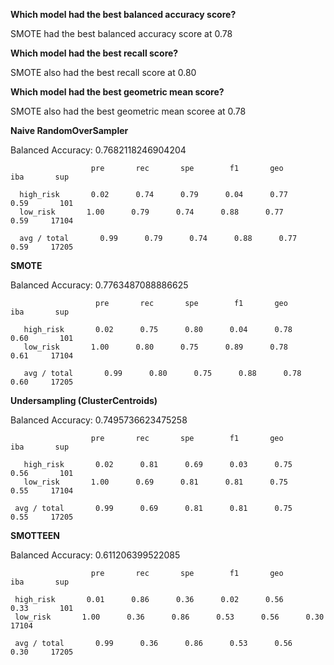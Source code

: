 **Which model had the best balanced accuracy score?**

SMOTE had the best balanced accuracy score at 0.78

**Which model had the best recall score?**

SMOTE also had the best recall score at 0.80

**Which model had the best geometric mean score?**

SMOTE also had the best geometric mean scoree at 0.78
  
  
  
**Naive RandomOverSampler**

Balanced Accuracy: 0.7682118246904204

                      pre       rec       spe        f1       geo       iba       sup

      high_risk       0.02      0.74      0.79      0.04      0.77      0.59       101
      low_risk       1.00      0.79      0.74      0.88      0.77      0.59     17104

      avg / total       0.99      0.79      0.74      0.88      0.77      0.59     17205

**SMOTE**

Balanced Accuracy: 0.7763487088886625

                       pre       rec       spe        f1       geo       iba       sup

       high_risk       0.02      0.75      0.80      0.04      0.78      0.60       101
       low_risk       1.00      0.80      0.75      0.89      0.78      0.61     17104
   
       avg / total       0.99      0.80      0.75      0.88      0.78      0.60     17205

**Undersampling (ClusterCentroids)**

Balanced Accuracy: 0.7495736623475258

                      pre       rec       spe        f1       geo       iba       sup

       high_risk       0.02      0.81      0.69      0.03      0.75      0.56       101
       low_risk       1.00      0.69      0.81      0.81      0.75      0.55     17104

     avg / total       0.99      0.69      0.81      0.81      0.75      0.55     17205


**SMOTTEEN**

Balanced Accuracy: 0.611206399522085

                      pre       rec       spe        f1       geo       iba       sup

     high_risk       0.01      0.86      0.36      0.02      0.56      0.33       101
     low_risk       1.00      0.36      0.86      0.53      0.56      0.30     17104

     avg / total       0.99      0.36      0.86      0.53      0.56      0.30     17205
